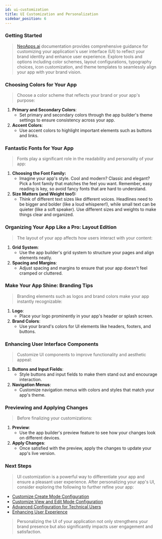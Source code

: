 ```yaml
---
id: ui-customization
title: UI Customization and Personalization
sidebar_position: 6
---
```


### Getting Started

> [NeoApps.ai](https://neoapps.ai/) documentation provides comprehensive guidance for customizing your application's user interface (UI) to reflect your brand identity and enhance user experience. Explore tools and options including color schemes, layout configurations, typography choices, icon customization, and theme templates to seamlessly align your app with your brand vision.

### Choosing Colors for Your App

> Choose a color scheme that reflects your brand or your app's purpose:

1. **Primary and Secondary Colors**:
   - Set primary and secondary colors through the app builder's theme settings to ensure consistency across your app.
2. **Accent Colors**:
   - Use accent colors to highlight important elements such as buttons and links.

<!-- ![Applying a Color Scheme](/img/neoapps_ai_logo.png) -->

### Fantastic Fonts for Your App

> Fonts play a significant role in the readability and personality of your app:

1. **Choosing the Font Family:**
   - Imagine your app's style. Cool and modern? Classic and elegant? Pick a font family that matches the feel you want. Remember, easy reading is key, so avoid fancy fonts that are hard to understand.
2. **Size Matters (and Weight too!):**
   - Think of different text sizes like different voices. Headlines need to be bigger and bolder (like a loud whisperer!), while small text can be quieter (like a soft speaker). Use different sizes and weights to make things clear and organized.

<!-- ![Customizing Fonts](/img/neoapps_ai_logo.png) -->

### Organizing Your App Like a Pro: Layout Edition

> The layout of your app affects how users interact with your content:

1. **Grid System**:
   - Use the app builder's grid system to structure your pages and align elements neatly.
2. **Spacing and Margins**:
   - Adjust spacing and margins to ensure that your app doesn't feel cramped or cluttered.

<!-- ![Adjusting Layouts](/img/neoapps_ai_logo.png) -->

### Make Your App Shine: Branding Tips

> Branding elements such as logos and brand colors make your app instantly recognizable:

1. **Logo**:
   - Place your logo prominently in your app's header or splash screen.
2. **Brand Colors**:
   - Use your brand's colors for UI elements like headers, footers, and buttons.

<!-- ![Incorporating Branding Elements](/img/neoapps_ai_logo.png) -->

### Enhancing User Interface Components

> Customize UI components to improve functionality and aesthetic appeal:

1. **Buttons and Input Fields**:
   - Style buttons and input fields to make them stand out and encourage interaction.
2. **Navigation Menus**:
   - Customize navigation menus with colors and styles that match your app's theme.

<!-- ![Enhancing User Interface Components](/img/neoapps_ai_logo.png) -->

### Previewing and Applying Changes

> Before finalizing your customizations:

1. **Preview**:
   - Use the app builder's preview feature to see how your changes look on different devices.
2. **Apply Changes**:
   - Once satisfied with the preview, apply the changes to update your app's live version.

<!-- ![Previewing and Applying Changes](/img/neoapps_ai_logo.png) -->

### Next Steps

> UI customization is a powerful way to differentiate your app and ensure a pleasant user experience. After personalizing your app's UI, consider exploring the following to further refine your app:

- [Customize Create Mode Configuration](../dnd-usage/Datatable-components-usage/create-mode-configuration.md)
- [Customize View and Edit Mode Configuration](../dnd-usage/Datatable-components-usage/view-and-edit-modes.md)
- [Advanced Configuration for Technical Users](./advanced-configuration)
- [Enhancing User Experience](./enhancing-user-experience)

> Personalizing the UI of your application not only strengthens your brand presence but also significantly impacts user engagement and satisfaction.
